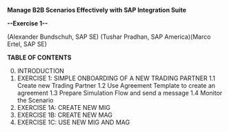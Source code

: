 **Manage B2B Scenarios Effectively with SAP Integration Suite**

**--Exercise 1--**

(Alexander Bundschuh, SAP SE) (Tushar Pradhan, SAP America)(Marco Ertel, SAP SE)


**TABLE OF CONTENTS**

0.	 INTRODUCTION
1.	 EXERCISE 1: SIMPLE ONBOARDING OF A NEW TRADING PARTNER
1.1	 Create new Trading Partner
1.2	 Use Agreement Template to create an agreement
1.3	 Prepare Simulation Flow and send a message
1.4	 Monitor the Scenario
2. 	 EXERCISE 1A: CREATE NEW MIG
3.   EXERCISE 1B: CREATE NEW MAG
4.	 EXERCISE 1C: USE NEW MIG AND MAG





